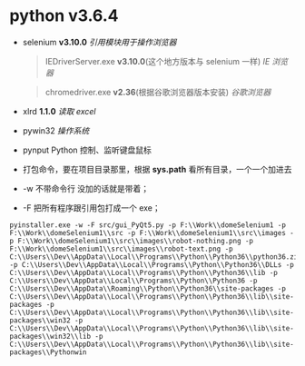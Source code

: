# python v3.6.4

-   selenium **v3.10.0** _引用模块用于操作浏览器_

    > IEDriverServer.exe **v3.10.0**(这个地方版本与 selenium 一样) _IE 浏览器_

    > chromedriver.exe **v2.36**(根据谷歌浏览器版本安装) _谷歌浏览器_

-   xlrd **1.1.0** _读取 excel_

-   pywin32 _操作系统_

-   pynput Python 控制、监听键盘鼠标

*   打包命令，要在项目目录那里，根据 **sys.path** 看所有目录，一个一个加进去

*   -w 不带命令行 没加的话就是带着；
*   -F 把所有程序跟引用包打成一个 exe；

```
pyinstaller.exe -w -F src/gui_PyQt5.py -p F:\\Work\\domeSelenium1 -p F:\\Work\\domeSelenium1\\src -p F:\\Work\\domeSelenium1\\src\\images -p F:\\Work\\domeSelenium1\\src\\images\\robot-nothing.png -p F:\\Work\\domeSelenium1\\src\\images\\robot-text.png -p C:\\Users\\Dev\\AppData\\Local\\Programs\\Python\\Python36\\python36.zip -p C:\\Users\\Dev\\AppData\\Local\\Programs\\Python\\Python36\\DLLs -p C:\\Users\\Dev\\AppData\\Local\\Programs\\Python\\Python36\\lib -p C:\\Users\\Dev\\AppData\\Local\\Programs\\Python\\Python36 -p C:\\Users\\Dev\\AppData\\Roaming\\Python\\Python36\\site-packages -p C:\\Users\\Dev\\AppData\\Local\\Programs\\Python\\Python36\\lib\\site-packages -p C:\\Users\\Dev\\AppData\\Local\\Programs\\Python\\Python36\\lib\\site-packages\\win32 -p C:\\Users\\Dev\\AppData\\Local\\Programs\\Python\\Python36\\lib\\site-packages\\win32\\lib -p C:\\Users\\Dev\\AppData\\Local\\Programs\\Python\\Python36\\lib\\site-packages\\Pythonwin
```
